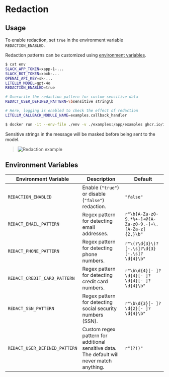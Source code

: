 # Redaction

## Usage

To enable redaction, set `true` in the environment variable `REDACTION_ENABLED`.

Redaction patterns can be customized using [environment variables](#environment-variables).

```sh
$ cat env
SLACK_APP_TOKEN=xapp-1-...
SLACK_BOT_TOKEN=xoxb-...
OPENAI_API_KEY=sk-...
LITELLM_MODEL=gpt-4o
REDACTION_ENABLED=true

# Overwrite the redaction pattern for custom sensitive data
REDACT_USER_DEFINED_PATTERN=\bsensitive string\b

# Here, logging is enabled to check the effect of redaction
LITELLM_CALLBACK_MODULE_NAME=examples.callback_handler

$ docker run -it --env-file ./env -v ./examples:/app/examples ghcr.io/iwamot/collmbo:latest
```

Sensitive strings in the message will be masked before being sent to the model.

> ![Redaction example](https://github.com/user-attachments/assets/4fb7d85f-00d8-4a27-9024-d737d5e77d64)

## Environment Variables

| Environment Variable | Description | Default |
| --- | --- | --- |
| `REDACTION_ENABLED` | Enable (`"true"`) or disable (`"false"`) redaction. | `"false"` |
| `REDACT_EMAIL_PATTERN` | Regex pattern for detecting email addresses. | `r"\b[A-Za-z0-9.*%+-]+@[A-Za-z0-9.-]+\.[A-Za-z]{2,}\b"` |
| `REDACT_PHONE_PATTERN` | Regex pattern for detecting phone numbers. | `r"\(?\d{3}\)?[-.\s]?\d{3}[-.\s]?\d{4}\b"` |
| `REDACT_CREDIT_CARD_PATTERN` | Regex pattern for detecting credit card numbers. | `r"\b\d{4}[- ]?\d{4}[- ]?\d{4}[- ]?\d{4}\b"` |
| `REDACT_SSN_PATTERN` | Regex pattern for detecting social security numbers (SSN). | `r"\b\d{3}[- ]?\d{2}[- ]?\d{4}\b"` |
| `REDACT_USER_DEFINED_PATTERN` | Custom regex pattern for additional sensitive data. The default will never match anything. | `r"(?!)"` |
